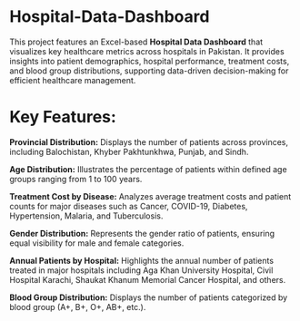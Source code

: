 # Hospital-Data-Dashboard
This project features an Excel-based **Hospital Data Dashboard** that visualizes key healthcare metrics across hospitals in Pakistan. It provides insights into patient demographics, hospital performance, treatment costs, and blood group distributions, supporting data-driven decision-making for efficient healthcare management.

# Key Features:

**Provincial Distribution:** Displays the number of patients across provinces, including Balochistan, Khyber Pakhtunkhwa, Punjab, and Sindh.

**Age Distribution:** Illustrates the percentage of patients within defined age groups ranging from 1 to 100 years.

**Treatment Cost by Disease:** Analyzes average treatment costs and patient counts for major diseases such as Cancer, COVID-19, Diabetes, Hypertension, Malaria, and Tuberculosis.

**Gender Distribution:** Represents the gender ratio of patients, ensuring equal visibility for male and female categories.

**Annual Patients by Hospital:** Highlights the annual number of patients treated in major hospitals including Aga Khan University Hospital, Civil Hospital Karachi, Shaukat Khanum Memorial Cancer Hospital, and others.

**Blood Group Distribution:** Displays the number of patients categorized by blood group (A+, B+, O+, AB+, etc.).
